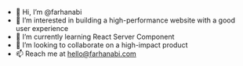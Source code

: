 - 👋 Hi, I’m @farhanabi
- 👀 I’m interested in building a high-performance website with a good user experience
- 🌱 I’m currently learning React Server Component
- 💞️ I’m looking to collaborate on a high-impact product
- 📫 Reach me at hello@farhanabi.com

<!---
farhanabi/farhanabi is a ✨ special ✨ repository because its `README.md` (this file) appears on your GitHub profile.
You can click the Preview link to take a look at your changes.
--->
